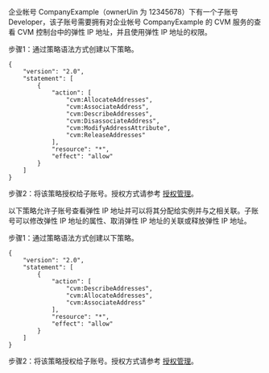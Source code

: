 
企业帐号 CompanyExample（ownerUin 为 12345678）下有一个子账号 Developer，该子账号需要拥有对企业帐号 CompanyExample 的 CVM 服务的查看 CVM 控制台中的弹性 IP 地址，并且使用弹性 IP 地址的权限。

步骤1：通过策略语法方式创建以下策略。
```
{
    "version": "2.0",
    "statement": [
        {
            "action": [
                "cvm:AllocateAddresses",
                "cvm:AssociateAddress",
                "cvm:DescribeAddresses",
                "cvm:DisassociateAddress",
                "cvm:ModifyAddressAttribute",
                "cvm:ReleaseAddresses"
            ],
            "resource": "*",
            "effect": "allow"
        }
    ]
}
```
步骤2：将该策略授权给子账号。授权方式请参考 [授权管理](https://intl.cloud.tencent.com/document/product/598/10602)。

以下策略允许子账号查看弹性 IP 地址并可以将其分配给实例并与之相关联。子账号可以修改弹性 IP 地址的属性、取消弹性 IP 地址的关联或释放弹性 IP 地址。

步骤1：通过策略语法方式创建以下策略。
```
{
    "version": "2.0",
    "statement": [
        {
            "action": [
                "cvm:DescribeAddresses",
                "cvm:AllocateAddresses",
                "cvm:AssociateAddress"
            ],
            "resource": "*",
            "effect": "allow"
        }
    ]
}
```
步骤2：将该策略授权给子账号。授权方式请参考 [授权管理](https://intl.cloud.tencent.com/document/product/598/10602)。

